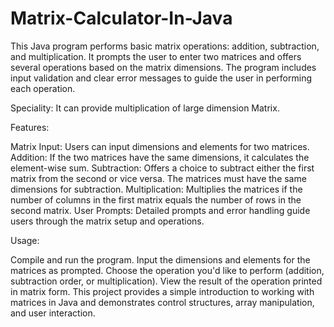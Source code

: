 # Matrix-Calculator-In-Java

This Java program performs basic matrix operations: addition, subtraction, and multiplication. It prompts the user to enter two matrices and offers several operations based on the matrix dimensions. The program includes input validation and clear error messages to guide the user in performing each operation.

Speciality: It can provide multiplication of large dimension Matrix.

Features:

Matrix Input: Users can input dimensions and elements for two matrices.
Addition: If the two matrices have the same dimensions, it calculates the element-wise sum.
Subtraction: Offers a choice to subtract either the first matrix from the second or vice versa. The matrices must have the same dimensions for subtraction.
Multiplication: Multiplies the matrices if the number of columns in the first matrix equals the number of rows in the second matrix.
User Prompts: Detailed prompts and error handling guide users through the matrix setup and operations.


Usage:

Compile and run the program.
Input the dimensions and elements for the matrices as prompted.
Choose the operation you'd like to perform (addition, subtraction order, or multiplication).
View the result of the operation printed in matrix form.
This project provides a simple introduction to working with matrices in Java and demonstrates control structures, array manipulation, and user interaction.
